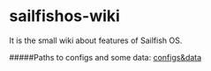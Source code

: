 # sailfishos-wiki
It is the small wiki about features of Sailfish OS.  
  
  
#####Paths to configs and some data:
[configs&data](https://raw.githubusercontent.com/GoAlexander/sailfishos-wiki/master/configs%26data.md)
